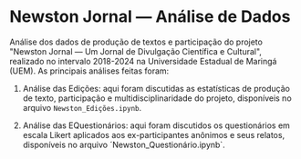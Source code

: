 # Newston Jornal — Análise de Dados

Análise dos dados de produção de textos e participação do projeto "Newston Jornal — Um Jornal de Divulgação Científica e Cultural", realizado no intervalo 2018-2024 na Universidade Estadual de Maringá (UEM). As principais análises feitas foram:

1. Análise das Edições: aqui foram discutidas as estatísticas de produção de texto, participação e multidisciplinaridade do projeto, disponíveis no arquivo `Newston_Edições.ipynb`.

2. Análise das EQuestionários: aqui foram discutidos os questionários em escala Likert aplicados aos ex-participantes anônimos e seus relatos, disponíveis no arquivo ´Newston_Questionário.ipynb`.

